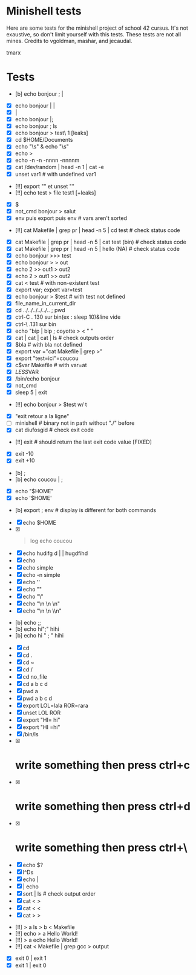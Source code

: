 # Minishell tests

Here are some tests for the minishell project of school 42 cursus. It's not exaustive, so don't limit yourself with this tests.
These tests are not all mines. Credits to vgoldman, mashar, and jecaudal.

tmarx
# Tests

- [b] echo bonjour ; |
- [x] echo bonjour | |
- [x] |
- [x] echo bonjour |;
- [x] echo bonjour \; ls
- [x] echo bonjour > test\ 1 [leaks]
- [x] cd $HOME/Documents
- [x] echo "\s" & echo "\\s"
- [x] echo \>
- [x] echo -n -n -nnnn -nnnnm
- [x] cat /dev/random | head -n 1 | cat -e
- [x] unset var1 # with undefined var1
- [!!]  export "" et unset ""
- [!!] echo test > file test1 [+leaks]
- [x] $
- [x] not_cmd bonjour > salut
- [x] env puis export puis env # vars aren't sorted
- [!!] cat Makefile | grep pr | head -n 5 | cd test # check status code
- [x] cat Makefile | grep pr | head -n 5 | cat test (bin) # check status code
- [x] cat Makefile | grep pr | head -n 5 | hello (NA) # check status code
- [x] echo bonjour >>> test
- [x] echo bonjour > > out
- [x] echo 2 >> out1 > out2
- [x] echo 2 > out1 >> out2
- [x] cat < test # with non-existent test
- [x] export var; export var=test
- [x] echo bonjour > $test # with test not defined
- [x] file_name_in_current_dir
- [x] cd ../../../../../.. ; pwd
- [x] ctrl-C . 130 sur bin(ex : sleep 10)&line vide
- [x] ctrl-\ .131 sur bin
- [x] echo "bip | bip ; coyotte > < \" "
- [x] cat | cat | cat | ls # check outputs order
- [x] $bla # with bla not defined
- [x] export var ="cat Makefile | grep >"
- [x] export "test=ici"=coucou
- [x] c$var Makefile # with var=at
- [x] $LESS$VAR
- [x] /bin/echo bonjour
- [x] not_cmd
- [x] sleep 5 | exit
- [!!] echo bonjour > $test w/ t
- [x] "exit retour a la ligne"
- [ ] minishell # binary not in path without "./" before
- [x] cat diufosgid # check exit code
- [!!] exit # should return the last exit code value [FIXED]
- [x] exit -10
- [x] exit +10
- [b] ;
- [b] echo coucou | ;
- [x] echo "$HOME"
- [x] echo '$HOME'
- [b] export ; env # display is different for both commands
- [x] echo \$HOME
- [x] > log echo coucou
- [x] echo hudifg d | | hugdfihd
- [x] echo
- [x] echo simple
- [x] echo -n simple
- [x] echo '\'
- [x] echo "\"
- [x] echo "\\"
- [x] echo "\n \n \n"
- [x] echo "\n \\n \\\n"
- [b] echo ;;
- [b] echo hi";" hihi
- [b] echo hi "   ;   " hihi
- [x] cd
- [x] cd .
- [x] cd ~
- [x] cd /
- [x] cd no_file
- [x] cd a b c d
- [x] pwd a
- [x] pwd a b c d
- [x] export LOL=lala ROR=rara
- [x] unset LOL ROR
- [x] export "HI= hi"
- [x] export "HI =hi"
- [x] /bin/ls
- [x] # write something then press ctrl+c
- [x] # write something then press ctrl+d
- [x] # write something then press ctrl+\
- [x] echo $?
- [x] l^Ds
- [x] echo |
- [x] | echo
- [x] sort | ls # check output order
- [x] cat < >
- [x] cat < <
- [x] cat > >
- [!!] > a ls > b < Makefile
- [!!] echo > a Hello World!
- [!!] > a echo Hello World!
- [!!] cat < Makefile | grep gcc > output
- [x] exit 0 | exit 1
- [x] exit 1 | exit 0
